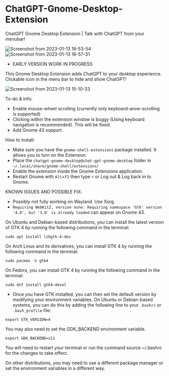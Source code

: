 # ChatGPT-Gnome-Desktop-Extension


ChatGPT Gnome Desktop Extension | Talk with ChatGPT from your menubar!

![Screenshot from 2023-01-13 16-53-54](https://user-images.githubusercontent.com/21268783/212362417-1e06b82e-8abd-400a-9659-ba25611cd3ae.png)
![Screenshot from 2023-01-13 16-57-31](https://user-images.githubusercontent.com/21268783/212363907-ce25b9d3-dda9-4586-ae66-29fc2a118831.png)

- EARLY VERSION WORK IN PROGRESS

This Gnome Desktop Extension adds ChatGPT to your desktop experience. Clickable icon in the menu bar to hide and show ChatGPT!

![Screenshot from 2023-01-13 15-10-33](https://user-images.githubusercontent.com/21268783/212339570-3b56fd40-da79-4ef0-8373-fe6eb7a91d44.png)

To-do & Info:

- Enable mouse-wheel scrolling (currently only keyboard-arow-scrolling is supported)
- Clicking within the extension window is buggy (Using keyboard navigation is recommended). This will be fixed.
- Add Gnome 43 support.

How to install:
- Make sure you have the `gnome-shell-extensions` package installed. It allows you to turn on the Extension.
- Place the `chatgpt-gnome-desktop@chat-gpt-gnome-desktop` folder in `~/.local/share/gnome-shell/extensions/`
- Enable the extension inside the Gnome Extensions application.
- Restart Gnome with `Alt`+`F2` then type `r` or Log out & Log back in to Gnome.






KNOWN ISSUES AND POSSIBLE FIX:

- Possibly not fully working on Wayland. Use Xorg.
- `Requiring WebKit2, version none: Requiring namespace 'Gtk' version '4.0', but '3.0' is already loaded` can appear on Gnome 43.

On Ubuntu and Debian-based distributions, you can install the latest version of GTK 4 by running the following command in the terminal:

`sudo apt install libgtk-4-dev`

On Arch Linux and its derivatives, you can install GTK 4 by running the following command in the terminal:

`sudo pacman -S gtk4`

On Fedora, you can install GTK 4 by running the following command in the terminal:

`sudo dnf install gtk4-devel`

- Once you have GTK installed, you can then set the default version by modifying your environment variables. On Ubuntu or Debian-based systems, you can do this by adding the following line to your `.bashrc` or `.bash_profile` file:

`export GTK_VERSION=4`

You may also need to set the GDK_BACKEND environment variable.

`export GDK_BACKEND=x11`

You will need to restart your terminal or run the command source ~/.bashrc for the changes to take effect.

On other distributions, you may need to use a different package manager or set the environment variables in a different way.



